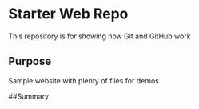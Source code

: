 # Starter Web Repo

This repository is for showing how Git and GitHub work

## Purpose

Sample website with plenty of files for demos

##Summary
